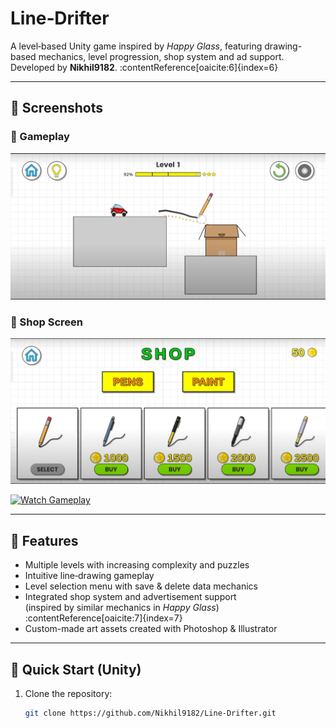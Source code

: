 # Line‑Drifter

A level‑based Unity game inspired by *Happy Glass*, featuring drawing-based mechanics, level progression, shop system and ad support.  
Developed by **Nikhil9182**. :contentReference[oaicite:6]{index=6}

---

## 📸 Screenshots

### 🧩 Gameplay

![Gameplay](Screenshots/Screenshot_2.png)

### 🛒 Shop Screen

![Shop](Screenshots/Screenshot_1.png)

<!-- If your gameplay demo is available on YouTube: -->
[![Watch Gameplay](https://img.youtube.com/vi/2KP7aNE14-w/0.jpg)](https://www.youtube.com/watch?v=2KP7aNE14-w)

---

## 🧩 Features

- Multiple levels with increasing complexity and puzzles  
- Intuitive line‑drawing gameplay  
- Level selection menu with save & delete data mechanics  
- Integrated shop system and advertisement support  
  (inspired by similar mechanics in *Happy Glass*) :contentReference[oaicite:7]{index=7}  
- Custom-made art assets created with Photoshop & Illustrator

---

## 🚀 Quick Start (Unity)

1. Clone the repository:
   ```bash
   git clone https://github.com/Nikhil9182/Line-Drifter.git
